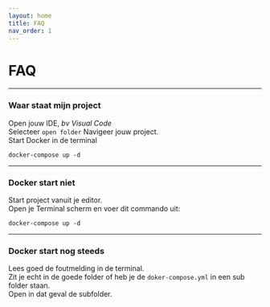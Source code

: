 ```yaml
---
layout: home
title: FAQ
nav_order: 1
---
```


# FAQ

---
### Waar staat mijn project
Open jouw IDE, _bv Visual Code_  
Selecteer ```open folder```
Navigeer jouw project.  
Start Docker in de terminal
```shell
docker-compose up -d
```

---
### Docker start niet
Start project vanuit je editor.  
Open je Terminal scherm en voer dit commando uit:  
```shell
docker-compose up -d
```

---
### Docker start nog steeds
Lees goed de foutmelding in de terminal.  
Zit je echt in de goede folder of heb je de `doker-compose.yml` in een sub folder staan.  
Open in dat geval de subfolder.

